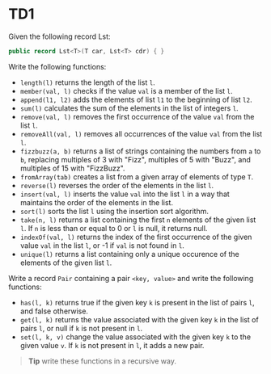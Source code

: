 # TD1

Given the following record Lst:

```java
public record Lst<T>(T car, Lst<T> cdr) { }
```

Write the following functions:

- `length(l)` returns the length of the list `l`.
- `member(val, l)` checks if the value `val` is a member of the list `l`.
- `append(l1, l2)` adds the elements of list `l1` to the beginning of list `l2`.
- `sum(l)` calculates the sum of the elements in the list of integers `l`.
- `remove(val, l)` removes the first occurrence of the value `val` from the list `l`.
- `removeAll(val, l)` removes all occurrences of the value `val` from the list `l`.
- `fizzbuzz(a, b)` returns a list of strings containing the numbers from `a` to `b`, replacing multiples of 3 with "Fizz", multiples of 5 with "Buzz", and multiples of 15 with "FizzBuzz".
- `fromArray(tab)` creates a list from a given array of elements of type `T`.
- `reverse(l)` reverses the order of the elements in the list `l`.
- `insert(val, l)` inserts the value `val` into the list `l` in a way that maintains the order of the elements in the list.
- `sort(l)` sorts the list `l` using the insertion sort algorithm.
- `take(n, l)` returns a list containing the first `n` elements of the given list `l`. If `n` is less than or equal to 0 or `l` is null, it returns null.
- `indexOf(val, l)` returns the index of the first occurrence of the given value `val` in the list `l`, or -1 if `val` is not found in `l`.
- `unique(l)` returns a list containing only a unique occurence of the elements of the given list `l`.

Write a record `Pair` containing a pair `<key, value>` and write the following functions:

- `has(l, k)` returns true if the given key `k` is present in the list of pairs `l`, and false otherwise.
- `get(l, k)` returns the value associated with the given key `k` in the list of pairs `l`, or null if `k` is not present in `l`.
- `set(l, k, v)` change the value associated with the given key `k` to the given value `v`. If `k` is not present in `l`, it adds a new pair.

> **Tip**
> write these functions in a recursive way.
